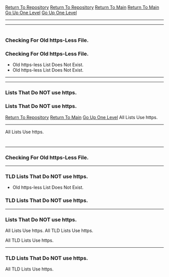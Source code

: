 [Return To Repository](https://github.com/DigitalWarrior/piholeparser/)
[Return To Repository](https://github.com/DigitalWarrior/piholeparser/)
[Return To Main](https://github.com/DigitalWarrior/piholeparser/blob/master/RecentRunLogs/Mainlog.md)
[Return To Main](https://github.com/DigitalWarrior/piholeparser/blob/master/RecentRunLogs/Mainlog.md)
[Go Up One Level](https://github.com/DigitalWarrior/piholeparser/blob/master/RecentRunLogs/TopLevelScripts/10-Running-Initial-Tasks.md)
[Go Up One Level](https://github.com/DigitalWarrior/piholeparser/blob/master/RecentRunLogs/TopLevelScripts/10-Running-Initial-Tasks.md)
____________________________________
____________________________________
# 
# 
### Checking For Old https-Less File.
### Checking For Old https-Less File.
* Old https-less List Does Not Exist.
* Old https-less List Does Not Exist.


___________________________________________________________________
___________________________________________________________________
### Lists That Do NOT use https.
### Lists That Do NOT use https.
[Return To Repository](https://github.com/DigitalWarrior/piholeparser/)
[Return To Main](https://github.com/DigitalWarrior/piholeparser/blob/master/RecentRunLogs/Mainlog.md)
[Go Up One Level](https://github.com/DigitalWarrior/piholeparser/blob/master/RecentRunLogs/TopLevelScripts/10-Running-Initial-Tasks.md)
All Lists Use https.
____________________________________
All Lists Use https.
# 


___________________________________________________________________
### Checking For Old https-Less File.
___________________________________________________________________
### TLD Lists That Do NOT use https.
* Old https-less List Does Not Exist.
### TLD Lists That Do NOT use https.

___________________________________________________________________
### Lists That Do NOT use https.
All Lists Use https.
All TLD Lists Use https.

All TLD Lists Use https.
___________________________________________________________________
### TLD Lists That Do NOT use https.
All TLD Lists Use https.
